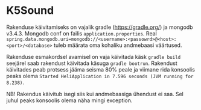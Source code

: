 # K5Sound
Rakenduse käivitamiseks on vajalik gradle (https://gradle.org/) ja mongodb v3.4.3. Mongodb conf on failis `application.properties`.
Real `spring.data.mongodb.uri=mongodb://<username>:<passowrd>@<host>:<port>/<database>` tuleb määrata oma kohaliku andmebaasi väärtused.

Rakenduse esmakordsel avamisel on vaja käivitada käsk `gradle build` seejärel saab rakendust käivitada käsuga `gradle bootrun`.
Rakendust käivitades peab protsess jääma seisma 80% peale ja viimane rida konsoolis peaks olema `Started HeliApplication in 7.596 seconds (JVM running for 8.238)`.

NB! Rakendus käivitub isegi siis kui andmebaasiga ühendust ei saa. Sel juhul peaks konsoolis olema näha mingi exception.
